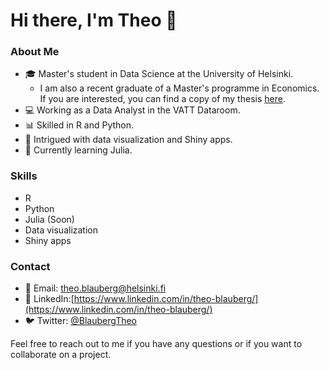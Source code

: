 # Hi there, I'm Theo 👋

### About Me
- 🎓 Master's student in Data Science at the University of Helsinki. 
   - I am also a recent graduate of a Master's programme in Economics. If you are interested, you can find a copy of my thesis [here](https://github.com/bbtheo/gradu/blob/main/docs/bookdown-thesis.pdf).   
- 💻 Working as a Data Analyst in the VATT Dataroom.
- 📊 Skilled in R and Python.
- 🤔 Intrigued with data visualization and Shiny apps.
- 🌱 Currently learning Julia.

### Skills

- R
- Python
- Julia (Soon)
- Data visualization
- Shiny apps
    
### Contact

- 📧 Email: [theo.blauberg@helsinki.fi](theo.blauberg@helsinki.fi)
- 💬 LinkedIn:[https://www.linkedin.com/in/theo-blauberg/](https://www.linkedin.com/in/theo-blauberg/)
- 🐦 Twitter: [@BlaubergTheo](https://twitter.com/BlaubergTheo)

Feel free to reach out to me if you have any questions or if you want to collaborate on a project.

<!---
bbtheo/bbtheo is a ✨ special ✨ repository because its `README.md` (this file) appears on your GitHub profile.
You can click the Preview link to take a look at your changes.
--->
